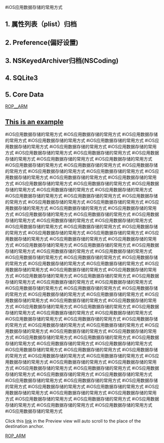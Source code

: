#iOS应用数据存储的常用方式

## 1. 属性列表（plist）归档
## 2. Preference(偏好设置)
## 3. NSKeyedArchiver归档(NSCoding)
## 4. SQLite3
## 5. Core Data



[ROP__ARM](#ROP_ARM)

## [This is an example](id:anchor1)






#iOS应用数据存储的常用方式
#iOS应用数据存储的常用方式
#iOS应用数据存储的常用方式
#iOS应用数据存储的常用方式
#iOS应用数据存储的常用方式
#iOS应用数据存储的常用方式
#iOS应用数据存储的常用方式
#iOS应用数据存储的常用方式
#iOS应用数据存储的常用方式
#iOS应用数据存储的常用方式
#iOS应用数据存储的常用方式
#iOS应用数据存储的常用方式
#iOS应用数据存储的常用方式
#iOS应用数据存储的常用方式
#iOS应用数据存储的常用方式
#iOS应用数据存储的常用方式
#iOS应用数据存储的常用方式
#iOS应用数据存储的常用方式
#iOS应用数据存储的常用方式
#iOS应用数据存储的常用方式
#iOS应用数据存储的常用方式
#iOS应用数据存储的常用方式
#iOS应用数据存储的常用方式
#iOS应用数据存储的常用方式
#iOS应用数据存储的常用方式
#iOS应用数据存储的常用方式
#iOS应用数据存储的常用方式
#iOS应用数据存储的常用方式
#iOS应用数据存储的常用方式
#iOS应用数据存储的常用方式
#iOS应用数据存储的常用方式
#iOS应用数据存储的常用方式
#iOS应用数据存储的常用方式
#iOS应用数据存储的常用方式
#iOS应用数据存储的常用方式
#iOS应用数据存储的常用方式
#iOS应用数据存储的常用方式
#iOS应用数据存储的常用方式
#iOS应用数据存储的常用方式
#iOS应用数据存储的常用方式
#iOS应用数据存储的常用方式
#iOS应用数据存储的常用方式
#iOS应用数据存储的常用方式
#iOS应用数据存储的常用方式
#iOS应用数据存储的常用方式
#iOS应用数据存储的常用方式
#iOS应用数据存储的常用方式
#iOS应用数据存储的常用方式
#iOS应用数据存储的常用方式
#iOS应用数据存储的常用方式
#iOS应用数据存储的常用方式
#iOS应用数据存储的常用方式
#iOS应用数据存储的常用方式
#iOS应用数据存储的常用方式
#iOS应用数据存储的常用方式
#iOS应用数据存储的常用方式
#iOS应用数据存储的常用方式
#iOS应用数据存储的常用方式
#iOS应用数据存储的常用方式
#iOS应用数据存储的常用方式
#iOS应用数据存储的常用方式
#iOS应用数据存储的常用方式
#iOS应用数据存储的常用方式
#iOS应用数据存储的常用方式
#iOS应用数据存储的常用方式
#iOS应用数据存储的常用方式
#iOS应用数据存储的常用方式
#iOS应用数据存储的常用方式
#iOS应用数据存储的常用方式
#iOS应用数据存储的常用方式
#iOS应用数据存储的常用方式
#iOS应用数据存储的常用方式
#iOS应用数据存储的常用方式
#iOS应用数据存储的常用方式
#iOS应用数据存储的常用方式
#iOS应用数据存储的常用方式
#iOS应用数据存储的常用方式
#iOS应用数据存储的常用方式
#iOS应用数据存储的常用方式
#iOS应用数据存储的常用方式
#iOS应用数据存储的常用方式
#iOS应用数据存储的常用方式
#iOS应用数据存储的常用方式
#iOS应用数据存储的常用方式
#iOS应用数据存储的常用方式
#iOS应用数据存储的常用方式
#iOS应用数据存储的常用方式
#iOS应用数据存储的常用方式
#iOS应用数据存储的常用方式
#iOS应用数据存储的常用方式
#iOS应用数据存储的常用方式
#iOS应用数据存储的常用方式
#iOS应用数据存储的常用方式
#iOS应用数据存储的常用方式
#iOS应用数据存储的常用方式
#iOS应用数据存储的常用方式
#iOS应用数据存储的常用方式
#iOS应用数据存储的常用方式
#iOS应用数据存储的常用方式
#iOS应用数据存储的常用方式
#iOS应用数据存储的常用方式
#iOS应用数据存储的常用方式
#iOS应用数据存储的常用方式
#iOS应用数据存储的常用方式
#iOS应用数据存储的常用方式
#iOS应用数据存储的常用方式
#iOS应用数据存储的常用方式
#iOS应用数据存储的常用方式
#iOS应用数据存储的常用方式
#iOS应用数据存储的常用方式
#iOS应用数据存储的常用方式
#iOS应用数据存储的常用方式
#iOS应用数据存储的常用方式
#iOS应用数据存储的常用方式
#iOS应用数据存储的常用方式
#iOS应用数据存储的常用方式
#iOS应用数据存储的常用方式
#iOS应用数据存储的常用方式


Click this [link](#anchor1) in the Preview view will auto scroll to the place of the destination anchor.

<A HREF="#ROP_ARM">ROP_ARM</A>